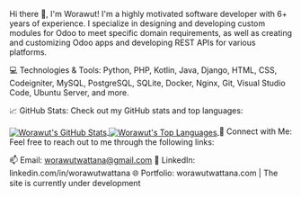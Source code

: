 Hi there 👋, I'm Worawut! I'm a highly motivated software developer with 6+ years of experience. I specialize in designing and developing custom modules for Odoo to meet specific domain requirements, as well as creating and customizing Odoo apps and developing REST APIs for various platforms.

💻 Technologies & Tools: Python, PHP, Kotlin, Java, Django, HTML, CSS, Codeigniter, MySQL, PostgreSQL, SQLite, Docker, Nginx, Git, Visual Studio Code, Ubuntu Server, and more.

📈 GitHub Stats: Check out my GitHub stats and top languages:

<a href="https://github.com/jimmy542">
  <img align="center" src="https://github-readme-stats.vercel.app/api?username=jimmy542&show_icons=true&line_height=27&count_private=true&title_color=0077B5&text_color=9C9C9C&icon_color=0077B5&bg_color=0D1117" alt="Worawut's GitHub Stats" />
</a>
<a href="https://github.com/jimmy542">
  <img align="center" src="https://github-readme-stats.vercel.app/api/top-langs/?username=jimmy542&langs_count=3&line_height=27&title_color=0077B5&text_color=9C9C9C&icon_color=0077B5&bg_color=0D1117" alt="Worawut's Top Languages" />
</a> 
🤝 Connect with Me: Feel free to reach out to me through the following links:

📫 Email: worawutwattana@gmail.com
💼 LinkedIn: linkedin.com/in/worawutwattana
🌐 Portfolio: worawutwattana.com | The site is currently under development
